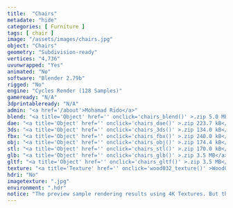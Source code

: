```yaml
---
title:  "Chairs"
metadate: "hide"
categories: [ Furniture ]
tags: [ chair ]
image: "/assets/images/chairs.jpg"
object: "Chairs"
geometry: "Subdivision-ready"
vertices: "4,736"
uvunwrapped: "Yes"
animated: "No"
software: "Blender 2.79b"
rigged: "No"
engine: "Cycles Render (128 Samples)"
gameready: "N/A"
3dprintableready: "N/A"
admin: "<a href='/about'>Mohamad Rido</a>"
blend: "<a title='Object' href='' onclick='chairs_blend()' >.zip 5.0 MB</a>"
dae: "<a title='Object' href='' onclick='chairs_dae()' >.zip 223.7 kB</a>"
3ds: "<a title='Object' href='' onclick='chairs_3ds()' >.zip 134.0 kB</a>"
fbx: "<a title='Object' href='' onclick='chairs_fbx()' >.zip 240.0 kB</a>"
obj: "<a title='Object' href='' onclick='chairs_obj()' >.zip 174.4 kB</a>"
stl: "<a title='Object' href='' onclick='chairs_stl()' >.zip 170.0 kB</a>"
glb: "<a title='Object' href='' onclick='chairs_glb()' >.zip 3.5 MB</a>"
gltf: "<a title='Object' href='' onclick='chairs_gltf()' >.zip 3.5 MB</a>"
texture: "<a title='Texture' href='' onclick='wood032_texture()' >Wood032</a>"
hdri: "No"
imagetexture: ".jpg"
environment: ".hdr"
notice: "The preview sample rendering results using 4K Textures. But the .blend file format available for download uses 1K as the sample to reduce the file size when you download it."
---
```

